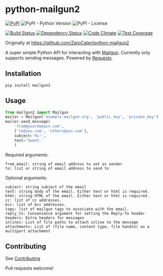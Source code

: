 # python-mailgun2

[![PyPI](https://img.shields.io/pypi/v/mailgun2)](https://pypi.org/project/mailgun2/)
![PyPI - Python Version](https://img.shields.io/pypi/pyversions/mailgun2)
![PyPI - License](https://img.shields.io/pypi/l/mailgun2)

[![Build Status](https://drone.albertyw.com/api/badges/albertyw/python-mailgun2/status.svg)](https://drone.albertyw.com/albertyw/python-mailgun2)
[![Dependency Status](https://pyup.io/repos/github/albertyw/python-mailgun2/shield.svg)](https://pyup.io/repos/github/albertyw/python-mailgun2/)
[![Code Climate](https://codeclimate.com/github/albertyw/python-mailgun2/badges/gpa.svg)](https://codeclimate.com/github/albertyw/python-mailgun2)
[![Test Coverage](https://codeclimate.com/github/albertyw/python-mailgun2/badges/coverage.svg)](https://codeclimate.com/github/albertyw/python-mailgun2/coverage)

Originally at <https://github.com/ZeroCater/python-mailgun2>

A super simple Python API for interacting with [Mailgun](https://www.mailgun.com/). Currently
only supports sending messages. Powered by [Requests](https://docs.python-requests.org/en/latest/).

## Installation

```shell
pip install mailgun2
```

## Usage

```python
from mailgun2 import Mailgun
mailer = Mailgun('example.mailgun.org', 'public_key', 'private_key')
mailer.send_message(
    'from@yourdomain.com',
    ['to@you.com', 'others@you.com'],
    subject='Hi!',
    text='Sweet.'
    )
```

Required arguments:

```
from_email: string of email address to set as sender
to: list or string of email address to send to
```

Optional arguments:

```
subject: string subject of the email
text: string body of the email. Either text or html is required.
html: string HTML of the email. Either text or html is required.
cc: list of cc addresses.
bcc: list of bcc addresses.
tags: list of mailgun tags to associate with the email.
reply_to: Convenience argument for setting the Reply-To header
headers: Extra headers for messages
inlines: List of file paths to attach inline to the message
attachments: List of (file name, content type, file handle) as a multipart attachment
```

## Contributing

See [Contributing](https://github.com/albertyw/python-mailgun2/blob/master/CONTRIBUTING.md)

Pull requests welcome!
